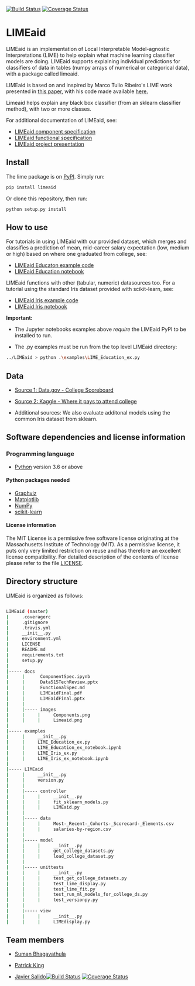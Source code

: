 [![Build Status](https://travis-ci.org/PKing70/LIMEaid.svg?branch=master)](https://travis-ci.org/PKing70/LIMEaid)
[![Coverage Status](https://coveralls.io/repos/github/PKing70/LIMEaid/badge.svg?branch=master)](https://coveralls.io/github/PKing70/LIMEaid?branch=master)

# LIMEaid

LIMEaid is an implementation of Local Interpretable Model-agnostic Interpretations (LIME) to help explain what machine learning classifier models are doing. LIMEaid supports explaining individual predictions for classifiers of data in tables (numpy arrays of numerical or categorical data), with a package called limeaid.

LIMEaid is based on and inspired by Marco Tulio Ribeiro's LIME work presented in [this paper](https://arxiv.org/abs/1602.04938), with his code made available [here.](https://github.com/marcotcr/lime)

Limeaid helps explain any black box classifier (from an sklearn classifier method), with two or more classes.

For additional documentation of LIMEaid, see:

* [LIMEaid component specification](docs/ComponentSpec.ipynb)
* [LIMEaid functional specification](docs/FunctionalSpec.md)
* [LIMEaid project presentation](docs/LIMEaid_Final.pdf)

## Install

The lime package is on [PyPI](https://pypi.org/project/LIMEaid/). Simply run:

```sh
pip install limeaid
```

Or clone this repository, then run:

```sh
python setup.py install
```

## How to use

For tutorials in using LIMEaid with our provided dataset, which merges and classifies a prediction of mean, mid-career salary expectation (low, medium or high) based on where one graduated from college, see:

* [LIMEaid Educaton example code](examples/LIME_Education_ex.py)
* [LIMEaid Education notebook](examples/LIME_Education_ex_notebook.ipynb)

LIMEaid functions with other (tabular, numeric) datasources too. For a tutorial using the standard Iris dataset provided with scikit-learn, see:

* [LIMEaid Iris example code](examples/LIME_Iris_ex.py)
* [LIMEaid Iris notebook](examples/LIME_Iris_ex_notebook.ipynb)

__Important:__ 

* The Jupyter notebooks examples above _require_ the LIMEaid PyPI to be installed to run.

* The .py examples must be run from the top level LIMEaid directory:

```sh
../LIMEaid > python .\examples\LIME_Education_ex.py
```

## Data

- [Source 1: Data.gov - College Scoreboard](https://catalog.data.gov/dataset/college-scorecard)

- [Source 2: Kaggle - Where it pays to attend college](https://www.kaggle.com/smithashivakumar/college)

- Additional sources: We also evaluate additonal models using the common Iris dataset from sklearn.

## Software dependencies and license information

### Programming language

- [Python](https://www.python.org/downloads/) version 3.6 or above

#### Python packages needed

- [Graphviz](http://graphviz.org/)
- [Matplotlib](https://matplotlib.org/)
- [NumPy](https://www.numpy.org)
- [scikit-learn](https://scikit-learn.org)

#### License information

The MIT License is a permissive free software license originating at the Massachusetts Institute of Technology (MIT). As a permissive license, it puts only very limited restriction on reuse and has therefore an excellent license compatibility. For detailed description of the contents of license please refer to the file [LICENSE](https://github.com/PKing70/LIMEaid/blob/master/LICENSE).

## Directory structure

LIMEaid is organized as follows:

```sh

LIMEaid (master)
|     .coveragerc
|     .gitignore
|     .travis.yml
|     __init__.py
|     environment.yml
|     LICENSE
|     README.md
|     requirements.txt
|     setup.py
|
|----- docs
|     |      ComponentSpec.ipynb
|     |      Data515TechReview.pptx
|     |      FunctionalSpec.md
|     |      LIMEaidFinal.pdf
|     |      LIMEaidFinal.pptx
|     |
|     |----- images
|     |     |     Components.png
|     |     |     Limeaid.png
|
|----- examples
|     |     __init__.py
|     |     LIME_Education_ex.py
|     |     LIME_Education_ex_notebook.ipynb
|     |     LIME_Iris_ex.py
|     |     LIME_Iris_ex_notebook.ipynb
|
|----- LIMEaid
|     |     __init__.py
|     |     version.py
|     |  
|     |----- controller
|     |     |     __init__.py
|     |     |     fit_sklearn_models.py
|     |     |     LIMEaid.py
|     |
|     |----- data
|     |     |     Most-_Recent-_Cohorts-_Scorecard-_Elements.csv
|     |     |     salaries-by-region.csv
|     |
|     |----- model
|     |     |     __init__.py
|     |     |     get_college_datasets.py
|     |     |     load_college_dataset.py
|     |
|     |----- unittests
|     |     |     __init__.py
|     |     |     test_get_college_datasets.py
|     |     |     test_lime_display.py
|     |     |     test_lime_fit.py
|     |     |     test_run_ml_models_for_college_ds.py
|     |     |     test_versionpy.py
|     |
|     |----- view
|     |     |     __init__.py
|     |     |     LIMEdisplay.py
```

## Team members

* [Suman Bhagavathula](mailto:sumanbh@uw.edu)

* [Patrick King](mailto:pking70@uw.edu)

* [Javier Salido](mailto:javiers@uw.edu)[![Build Status](https://travis-ci.org/PKing70/LIMEaid.svg?branch=master)](https://travis-ci.org/PKing70/LIMEaid)
[![Coverage Status](https://coveralls.io/repos/github/PKing70/LIMEaid/badge.svg?branch=master)](https://coveralls.io/github/PKing70/LIMEaid?branch=master)
